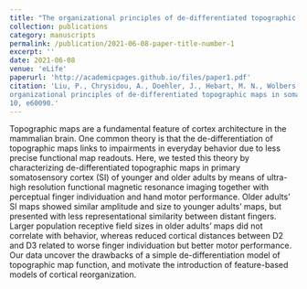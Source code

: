```yaml
---
title: "The organizational principles of de-differentiated topographic maps in somatosensory cortex"
collection: publications
category: manuscripts
permalink: /publication/2021-06-08-paper-title-number-1
excerpt: ''
date: 2021-06-08
venue: 'eLife'
paperurl: 'http://academicpages.github.io/files/paper1.pdf'
citation: 'Liu, P., Chrysidou, A., Doehler, J., Hebart, M. N., Wolbers, T., and Kuehn, E. (2021). The
organizational principles of de-differentiated topographic maps in somatosensory cortex. Elife,
10, e60090.'
---
```


Topographic maps are a fundamental feature of cortex architecture in the mammalian brain. One common theory is that the de-differentiation of topographic maps links to impairments in everyday behavior due to less precise functional map readouts. Here, we tested this theory by characterizing de-differentiated topographic maps in primary somatosensory cortex (SI) of younger and older adults by means of ultra-high resolution functional magnetic resonance imaging together with perceptual finger individuation and hand motor performance. Older adults’ SI maps showed similar amplitude and size to younger adults’ maps, but presented with less representational similarity between distant fingers. Larger population receptive field sizes in older adults’ maps did not correlate with behavior, whereas reduced cortical distances between D2 and D3 related to worse finger individuation but better motor performance. Our data uncover the drawbacks of a simple de-differentiation model of topographic map function, and motivate the introduction of feature-based models of cortical reorganization.